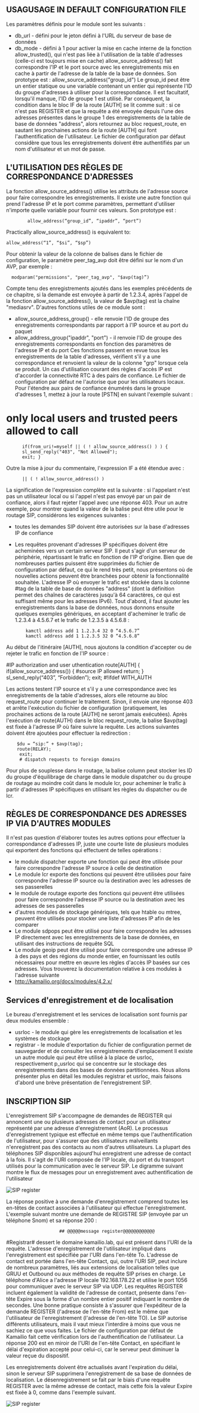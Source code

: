 ## USAGUSAGE IN DEFAULT CONFIGURATION FILE

Les paramètres définis pour le module sont les suivants :
- db_url - défini pour le jeton défini à l'URL du serveur de base de données
- db_mode - défini à 1 pour activer la mise en cache interne de la fonction allow_trusted(), qui n'est pas liée à l'utilisation de la table d'adresses (celle-ci est toujours mise en cache)
allow_source_address() fait correspondre l'IP et le port source avec les enregistrements mis en cache à partir de l'adresse de la table de la base de données. Son prototype est :
allow_source_address("group_id")
Le group_id peut être un entier statique ou une variable contenant un entier qui représente l'ID du groupe d'adresses à utiliser pour la correspondance. Il est facultatif, lorsqu'il manque, l'ID de groupe 1 est utilisé.
Par conséquent, la condition dans le bloc IF de la route [AUTH] se lit comme suit : si ce n'est pas REGISTER et que la requête a été envoyée depuis l'une des adresses présentes dans le groupe 1 des enregistrements de la table de base de données "address", alors retournez au bloc request_route, en sautant les prochaines actions de la route [AUTH] qui font l'authentification de l'utilisateur.
Le fichier de configuration par défaut considère que tous les enregistrements doivent être authentifiés par un nom d'utilisateur et un mot de passe.


## L'UTILISATION DES RÈGLES DE CORRESPONDANCE D'ADRESSES

La fonction allow_source_address() utilise les attributs de l'adresse source pour faire correspondre les enregistrements. Il existe une autre fonction qui prend l'adresse IP et le port comme paramètres, permettant d'utiliser n'importe quelle variable pour fournir ces valeurs. Son prototype est :

            allow_address(“group_id”, “ipaddr”, “port”)

Practically allow_source_address() is equivalent to:

    allow_address(“1”, “$si”, “$sp”)
    
 Pour obtenir la valeur de la colonne de balises dans le fichier de configuration, le paramètre peer_tag_avp doit être défini sur le nom d'un AVP, par exemple :
   
      modparam("permissions", "peer_tag_avp", "$avp(tag)”)
      
  Compte tenu des enregistrements ajoutés dans les exemples précédents de ce chapitre, si la demande est envoyée à partir de 1.2.3.4, après l'appel de la fonction allow_source_address(), la valeur de $avp(tag) est la chaîne "mediasrv".
D'autres fonctions utiles de ce module sont :
- allow_source_address_group() - elle renvoie l'ID de groupe des enregistrements correspondants par rapport à l'IP source et au port du paquet
- allow_address_group("ipaddr", "port") - il renvoie l'ID de groupe des enregistrements correspondants en fonction des paramètres de l'adresse IP et du port
Ces fonctions passent en revue tous les enregistrements de la table d'adresses, vérifient s'il y a une correspondance et renvoient la valeur de la colonne "grp" lorsque cela se produit.
Un cas d'utilisation courant des règles d'accès IP est d'accorder la connectivité RTC à des pairs de confiance. Le fichier de configuration par défaut ne l'autorise que pour les utilisateurs locaux. Pour l'étendre aux pairs de confiance énumérés dans le groupe d'adresses 1, mettez à jour la route [PSTN] en suivant l'exemple suivant :

# only local users and trusted peers allowed to call 

          if(from_uri!=myself || ( ! allow_source_address() ) ) {
          sl_send_reply("403", "Not Allowed");
          exit; }
Outre la mise à jour du commentaire, l'expression IF a été étendue avec :

          || ( ! allow_source_address() )
      

La signification de l'expression complète est la suivante : si l'appelant n'est pas un utilisateur local ou si l'appel n'est pas envoyé par un pair de confiance, alors il faut rejeter l'appel avec une réponse 403.
Pour un autre exemple, pour montrer quand la valeur de la balise peut être utile pour le routage SIP, considérons les exigences suivantes :
- toutes les demandes SIP doivent être autorisées sur la base d'adresses IP de confiance
- Les requêtes provenant d'adresses IP spécifiques doivent être acheminées vers un certain serveur SIP. Il peut s'agir d'un serveur de périphérie, répartissant le trafic en fonction de l'IP d'origine.
Bien que de nombreuses parties puissent être supprimées du fichier de configuration par défaut, ce qui le rend très petit, nous présentons où de nouvelles actions peuvent être branchées pour obtenir la fonctionnalité souhaitée.
L'adresse IP où envoyer le trafic est stockée dans la colonne #tag de la table de base de données "address" (dont la définition permet des chaînes de caractères jusqu'à 64 caractères, ce qui est suffisant même pour les adresses IPv6).
Tout d'abord, il faut ajouter les enregistrements dans la base de données, nous donnons ensuite quelques exemples génériques, en acceptant d'acheminer le trafic de 1.2.3.4 à 4.5.6.7 et le trafic de 1.2.3.5 à 4.5.6.8 :

          kamctl address add 1 1.2.3.4 32 0 “4.5.6.7” 
          kamctl address add 1 1.2.3.5 32 0 “4.5.6.8”

Au début de l'itinéraire [AUTH], nous ajoutons la condition d'accepter ou de rejeter le trafic en fonction de l'IP source :

#IP authorization and user uthentication 
            route[AUTH] {
            if(allow_source_address()) {
            #source IP allowed
            return;
            }
            sl_send_reply(“403”, “Forbidden”); 
            exit;
            #!ifdef WITH_AUTH


Les actions testent l'IP source et s'il y a une correspondance avec les enregistrements de la table d'adresses, alors elle retourne au bloc request_route pour continuer le traitement. Sinon, il envoie une réponse 403 et arrête l'exécution du fichier de configuration (pratiquement, les prochaines actions de la route [AUTH] ne seront jamais exécutées).
Après l'exécution de route(AUTH) dans le bloc request_route, la balise $avp(tag) est fixée à l'adresse IP où faire suivre la requête. Les actions suivantes doivent être ajoutées pour effectuer la redirection :


        $du = “sip:” + $avp(tag);
        route(RELAY);
         exit;
         # dispatch requests to foreign domains


Pour plus de souplesse dans le routage, la balise column peut stocker les ID du groupe d'équilibrage de charge dans le module dispatcher ou du groupe de routage au moindre coût dans le module lcr, pour acheminer le trafic à partir d'adresses IP spécifiques en utilisant les règles du dispatcher ou de lcr.


## RÈGLES DE CORRESPONDANCE DES ADRESSES IP VIA D'AUTRES MODULES

Il n'est pas question d'élaborer toutes les autres options pour effectuer la correspondance d'adresses IP, juste une courte liste de plusieurs modules qui exportent des fonctions qui effectuent de telles opérations :

- le module dispatcher exporte une fonction qui peut être utilisée pour faire correspondre l'adresse IP source à celle de destination
- Le module lcr exporte des fonctions qui peuvent être utilisées pour faire correspondre l'adresse IP source ou la destination avec les adresses de ses passerelles
- le module de routage exporte des fonctions qui peuvent être utilisées pour faire correspondre l'adresse IP source ou la destination avec les adresses de ses passerelles
- d'autres modules de stockage génériques, tels que htable ou mtree, peuvent être utilisés pour stocker une liste d'adresses IP afin de les comparer
- Le module sdpops peut être utilisé pour faire correspondre les adresses IP directement avec les enregistrements de la base de données, en utilisant des instructions de requête SQL
- Le module geoip peut être utilisé pour faire correspondre une adresse IP à des pays et des régions du monde entier, en fournissant les outils nécessaires pour mettre en œuvre les règles d'accès IP basées sur ces adresses.
Vous trouverez la documentation relative à ces modules à l'adresse suivante
- http://kamailio.org/docs/modules/4.2.x/

## Services d'enregistrement et de localisation

Le bureau d'enregistrement et les services de localisation sont fournis par deux modules ensemble :
- usrloc - le module qui gère les enregistrements de localisation et les systèmes de stockage
- registrar - le module d'exportation du fichier de configuration permet de sauvegarder et de consulter les enregistrements d'emplacement
Il existe un autre module qui peut être utilisé à la place de usrloc, respectivement p_usrloc qui se concentre sur le stockage des enregistrements dans des bases de données partitionnées. Nous allons présenter plus en détail les modules registrar et usrloc, mais faisons d'abord une brève présentation de l'enregistrement SIP.


## INSCRIPTION SIP 

L'enregistrement SIP s'accompagne de demandes de REGISTER qui annoncent une ou plusieurs adresses de contact pour un utilisateur représenté par une adresse d'enregistrement (AoR).
Le processus d'enregistrement typique est effectué en même temps que l'authentification de l'utilisateur, pour s'assurer que des utilisateurs malveillants n'enregistrent pas des contacts au nom d'autres utilisateurs. La plupart des téléphones SIP disponibles aujourd'hui enregistrent une adresse de contact à la fois. Il s'agit de l'URI composée de l'IP locale, du port et du transport utilisés pour la communication avec le serveur SIP.
Le digramme suivant montre le flux de messages pour un enregistrement avec authentification de l'utilisateur

<img src="/images/sip01.png" alt="SIP register">


La réponse positive à une demande d'enregistrement comprend toutes les en-têtes de contact associées à l'utilisateur qui effectue l'enregistrement.
L'exemple suivant montre une demande de REGISTRE SIP (envoyée par un téléphone Snom) et sa réponse 200 :

                        ## @@@@@message register@@@@@@@@@@@@
                        
#Registrar# dessert le domaine kamailio.lab, qui est présent dans l'URI de la requête. L'adresse d'enregistrement de l'utilisateur impliqué dans l'enregistrement est spécifiée par l'URI dans l'en-tête To.
L'adresse de contact est portée dans l'en-tête Contact, qui, outre l'URI SIP, peut inclure de nombreux paramètres, liés aux extensions de localisation telles que GRUU et Outbound ou aux méthodes de requête SIP prises en charge. Le téléphone d'Alice a l'adresse IP locale 192.168.178.22 et utilise le port 1056 pour communiquer avec le serveur SIP via UDP.
Les requêtes REGISTER incluent également la validité de l'adresse de contact, présente dans l'en-tête Expire sous la forme d'un nombre entier positif indiquant le nombre de secondes.
Une bonne pratique consiste à s'assurer que l'expéditeur de la demande REGISTER (l'adresse de l'en-tête From) est le même que l'utilisateur de l'enregistrement (l'adresse de l'en-tête TO). Le SIP autorise différents utilisateurs, mais il vaut mieux l'interdire à moins que vous ne sachiez ce que vous faites. Le fichier de configuration par défaut de Kamailio fait cette vérification lors de l'authentification de l'utilisateur.
La réponse 200 est en miroir de l'URI de l'en-tête Contact, en spécifiant le délai d'expiration accepté pour celui-ci, car le serveur peut diminuer la valeur reçue du dispositif.


Les enregistrements doivent être actualisés avant l'expiration du délai, sinon le serveur SIP supprimera l'enregistrement de sa base de données de localisation.
Le désenregistrement se fait par le biais d'une requête REGISTER avec la même adresse de contact, mais cette fois la valeur Expire est fixée à 0, comme dans l'exemple suivant.

<img src="/images/sip02" alt="SIP register">















   
